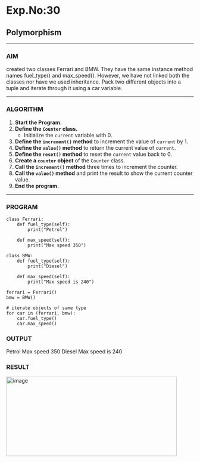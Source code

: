 # Exp.No:30  
## Polymorphism

---

### AIM  
created two classes Ferrari and BMW. They have the same instance method names fuel_type() and max_speed(). However, we have not linked both the classes nor have we used inheritance. Pack two different objects into a tuple and iterate through it using a car variable. 



---

### ALGORITHM

1. **Start the Program.**
2. **Define the `Counter` class.**
   - Initialize the `current` variable with 0.
3. **Define the `increment()` method** to increment the value of `current` by 1.
4. **Define the `value()` method** to return the current value of `current`.
5. **Define the `reset()` method** to reset the `current` value back to 0.
6. **Create a `counter` object** of the `Counter` class.
7. **Call the `increment()` method** three times to increment the counter.
8. **Call the `value()` method** and print the result to show the current counter value.
9. **End the program.**

---

### PROGRAM

```
class Ferrari:
    def fuel_type(self):
        print("Petrol")

    def max_speed(self):
        print("Max speed 350")

class BMW:
    def fuel_type(self):
        print("Diesel")

    def max_speed(self):
        print("Max speed is 240")

ferrari = Ferrari()
bmw = BMW()

# iterate objects of same type
for car in (ferrari, bmw):
    car.fuel_type()
    car.max_speed()
```

### OUTPUT

Petrol
Max speed 350
Diesel
Max speed is 240


### RESULT

<img width="458" height="213" alt="image" src="https://github.com/user-attachments/assets/24afcbaf-7c22-43ed-9a35-839cff5f689a" />
